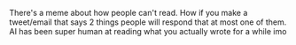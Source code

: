 There's a meme about how people can't read. How if you make a tweet/email that says 2 things people will respond that at most one of them. AI has been super human at reading what you actually wrote for a while imo

